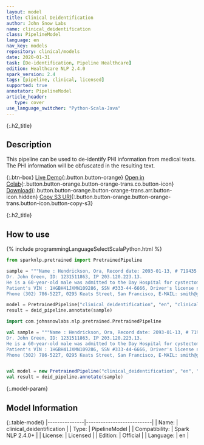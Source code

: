 ```yaml
---
layout: model
title: Clinical Deidentification
author: John Snow Labs
name: clinical_deidentification
class: PipelineModel
language: en
nav_key: models
repository: clinical/models
date: 2020-01-31
task: [De-identification, Pipeline Healthcare]
edition: Healthcare NLP 2.4.0
spark_version: 2.4
tags: [pipeline, clinical, licensed]
supported: true
annotator: PipelineModel
article_header:
   type: cover
use_language_switcher: "Python-Scala-Java"
---
```


{:.h2_title}
## Description
This pipeline can be used to de-identify PHI information from medical texts. The PHI information will be obfuscated in the resulting text. 

{:.btn-box}
[Live Demo](https://demo.johnsnowlabs.com/healthcare/DEID_PHI_TEXT/){:.button.button-orange}
[Open in Colab](https://colab.research.google.com/github/JohnSnowLabs/spark-nlp-workshop/blob/master/tutorials/streamlit_notebooks/healthcare/DEID_PHI_TEXT.ipynb){:.button.button-orange.button-orange-trans.co.button-icon}
[Download](https://s3.amazonaws.com/auxdata.johnsnowlabs.com/clinical/models/clinical_deidentification_en_2.4.0_2.4_1580481115376.zip){:.button.button-orange.button-orange-trans.arr.button-icon.hidden}
[Copy S3 URI](s3://auxdata.johnsnowlabs.com/clinical/models/clinical_deidentification_en_2.4.0_2.4_1580481115376.zip){:.button.button-orange.button-orange-trans.button-icon.button-copy-s3}


{:.h2_title}

## How to use 

<div class="tabs-box" markdown="1">

{% include programmingLanguageSelectScalaPython.html %}

```python
from sparknlp.pretrained import PretrainedPipeline

sample = """Name : Hendrickson, Ora, Record date: 2093-01-13, # 719435.
Dr. John Green, ID: 1231511863, IP 203.120.223.13.
He is a 60-year-old male was admitted to the Day Hospital for cystectomy on 01/13/93.
Patient's VIN : 1HGBH41JXMN109286, SSN #333-44-6666, Driver's license no:A334455B.
Phone (302) 786-5227, 0295 Keats Street, San Francisco, E-MAIL: smith@gmail.com."""

model = PretrainedPipeline("clinical_deidentification", "en", "clinical/models")
result = deid_pipeline.annotate(sample)
```

```scala
import com.johnsnowlabs.nlp.pretrained.PretrainedPipeline

val sample = """Name : Hendrickson, Ora, Record date: 2093-01-13, # 719435.
Dr. John Green, ID: 1231511863, IP 203.120.223.13.
He is a 60-year-old male was admitted to the Day Hospital for cystectomy on 01/13/93.
Patient's VIN : 1HGBH41JXMN109286, SSN #333-44-6666, Driver's license no:A334455B.
Phone (302) 786-5227, 0295 Keats Street, San Francisco, E-MAIL: smith@gmail.com."""


val model = new PretrainedPipeline("clinical_deidentification", "en", "clinical/models")
val result = deid_pipeline.annotate(sample)
```
</div>

{:.model-param}
## Model Information

{:.table-model}
|---------------|---------------------------|
| Name:          | clinical_deidentification |
| Type:   | PipelineModel             |
| Compatibility: | Spark NLP 2.4.0+                     |
| License:       | Licensed                  |
| Edition:       | Official                |
| Language:      | en                        |



